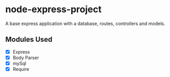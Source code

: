 # node-express-project

A base express application with a database, routes, controllers and models.

## Modules Used
- [x] Express
- [x] Body Parser
- [x] mySql
- [x] Require
